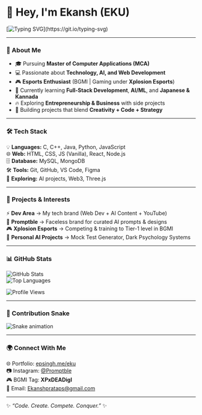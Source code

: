 # 👋 Hey, I'm Ekansh (EKU)  

[![Typing SVG](https://readme-typing-svg.demolab.com?font=Fira+Code&pause=1000&color=F7A80A&width=435&lines=MCA+Student+%7C+AI+Enthusiast;Web+Developer+%7C+Esports+Player;Code.+Create.+Compete.+Conquer.)](https://git.io/typing-svg)  

---

### 🌟 About Me  
- 🎓 Pursuing **Master of Computer Applications (MCA)**  
- 💻 Passionate about **Technology, AI, and Web Development**  
- 🎮 **Esports Enthusiast** (BGMI | Gaming under **Xplosion Esports**)  
- 🌱 Currently learning **Full-Stack Development**, **AI/ML**, and **Japanese & Kannada**  
- 🔥 Exploring **Entrepreneurship & Business** with side projects  
- 🧠 Building projects that blend **Creativity + Code + Strategy**  

---

### 🛠️ Tech Stack  
💡 **Languages:** C, C++, Java, Python, JavaScript  
🌐 **Web:** HTML, CSS, JS (Vanilla), React, Node.js  
🗄️ **Database:** MySQL, MongoDB  
🛠️ **Tools:** Git, GitHub, VS Code, Figma  
🚀 **Exploring:** AI projects, Web3, Three.js  

---

### 📌 Projects & Interests  
⚡ **Dev Area** → My tech brand (Web Dev + AI Content + YouTube)  
🧩 **Promptble** → Faceless brand for curated AI prompts & designs  
🎮 **Xplosion Esports** → Competing & training to Tier-1 level in BGMI  
🤖 **Personal AI Projects** → Mock Test Generator, Dark Psychology Systems  

---

### 📊 GitHub Stats  
![GitHub Stats](https://github-readme-stats.vercel.app/api?username=Ekanshps&show_icons=true&theme=radical)  
![Top Languages](https://github-readme-stats.vercel.app/api/top-langs/?username=Ekanshps&layout=compact&theme=radical)  

![Profile Views](https://komarev.com/ghpvc/?username=Ekanshps&color=blueviolet&style=flat-square)  

---

### 🐍 Contribution Snake  
![Snake animation](https://raw.githubusercontent.com/Ekanshps/Ekanshps/output/github-contribution-grid-snake-dark.svg)

---

### 🌍 Connect With Me  
🌐 Portfolio: [epsingh.me/eku](https://epsingh.me/eku/)  
📷 Instagram: [@Promptble](https://instagram.com/ekansh.pratap)  
🎮 BGMI Tag: **XPxDEADigl**  
📧 Email: Ekanshprataps@gmail.com  

---

✨ *“Code. Create. Compete. Conquer.”* ✨
